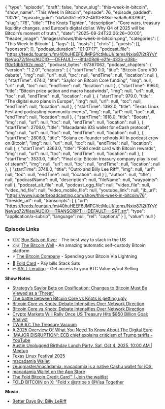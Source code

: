 {
  "type": "episode",
  "draft": false,
  "show_slug": "this-week-in-bitcoin",
  "show_name": "This Week In Bitcoin",
  "episode": 76,
  "episode_padded": "0076",
  "episode_guid": "da1a5351-e232-4610-8f8d-ea9a9c6379fd",
  "slug": "76",
  "title": "The Knots Tighten",
  "description": "Core wars, treasury liquidity changes, and Europe’s digital dollar. Why Q4 of 2025 will be Bitcoin’s moment of truth.",
  "date": "2025-09-24T22:06:26+00:00",
  "header_image": "/images/shows/this-week-in-bitcoin.png",
  "categories": [
    "This Week In Bitcoin"
  ],
  "tags": [],
  "hosts": [
    "chris"
  ],
  "guests": [],
  "sponsors": [],
  "podcast_duration": "01:07:17",
  "podcast_file": "https://feeds.fountain.fm/40huHEEF6JMPGYctMuUI/items/Nxio87l2tRYvYNeVuq72/files/AUDIO---DEFAULT---8fda08d6-e2fe-433b-a38b-ff0d1db5762c.mp3",
  "podcast_bytes": 97367062,
  "podcast_chapters": {
    "version": "1.2.0",
    "chapters": [
      {
        "startTime": 0.0,
        "title": "Bitcoin Core V30 debate",
        "img": null,
        "url": null,
        "toc": null,
        "endTime": null,
        "location": null
      },
      {
        "startTime": 474.0,
        "title": "Saylor on Bitcoin Core funding",
        "img": null,
        "url": null,
        "toc": null,
        "endTime": null,
        "location": null
      },
      {
        "startTime": 696.0,
        "title": "Bitcoin price action and macro headwinds",
        "img": null,
        "url": null,
        "toc": null,
        "endTime": null,
        "location": null
      },
      {
        "startTime": 979.0,
        "title": "The digital euro plans in Europe",
        "img": null,
        "url": null,
        "toc": null,
        "endTime": null,
        "location": null
      },
      {
        "startTime": 1392.0,
        "title": "Texas Linux Fest and podcasting community events",
        "img": null,
        "url": null,
        "toc": null,
        "endTime": null,
        "location": null
      },
      {
        "startTime": 1618.0,
        "title": "Boosts",
        "img": null,
        "url": null,
        "toc": null,
        "endTime": null,
        "location": null
      },
      {
        "startTime": 2706.0,
        "title": "Macadamia iOS wallet for eCash protocol",
        "img": null,
        "url": null,
        "toc": null,
        "endTime": null,
        "location": null
      },
      {
        "startTime": 2806.0,
        "title": "Solana co-founder schools All In podcast crew on Bitcoin",
        "img": null,
        "url": null,
        "toc": null,
        "endTime": null,
        "location": null
      },
      {
        "startTime": 3363.0,
        "title": "Fold credit card with Bitcoin rewards",
        "img": null,
        "url": null,
        "toc": null,
        "endTime": null,
        "location": null
      },
      {
        "startTime": 3533.0,
        "title": "Final clip: Bitcoin treasury company play is out of steam?",
        "img": null,
        "url": null,
        "toc": null,
        "endTime": null,
        "location": null
      },
      {
        "startTime": 3748.0,
        "title": "Outro and Billy Lee Riff",
        "img": null,
        "url": null,
        "toc": null,
        "endTime": null,
        "location": null
      }
    ],
    "author": null,
    "title": null,
    "podcastName": null,
    "description": null,
    "fileName": null,
    "waypoints": null
  },
  "podcast_alt_file": null,
  "podcast_ogg_file": null,
  "video_file": null,
  "video_hd_file": null,
  "video_mobile_file": null,
  "youtube_link": null,
  "jb_url": "https://www.jupiterbroadcasting.com/show/this-week-in-bitcoin/76",
  "fireside_url": null,
  "transcripts": [
    {
      "url": "https://feeds.fountain.fm/40huHEEF6JMPGYctMuUI/items/Nxio87l2tRYvYNeVuq72/files/AUDIO---TRANSCRIPT---DEFAULT---SRT.srt",
      "type": "application/x-subrip",
      "language": null,
      "rel": "captions"
    }
  ],
  "value": null
}


### Episode Links

* 🇺🇸 [Buy Sats on River](https://partner.river.com/jupiter) \- The best way to stack in the US
* 🇨🇦 [The Bitcoin Well](https://www.bitcoinwell.com/jupiter) \- An amazing automatic self-custody Bitcoin platform
* ⚡ [The Bitcoin Company](https://app.thebitcoincompany.com/signup?ref=JUPITER) \- Spending your Bitcoin Via Lightning
* 🏦 [Fold Card](https://use.foldapp.com/r/XNHPXTFC) \- Pay bills Stack Sats
* 💵 [SALT Lending](https://borrower.saltlending.com/register?referralCode=GkPQdbqWG) \- Get access to your BTC Value w/out Selling

**Show Notes**

* [Strategy’s Saylor Bets on Ossification: Changes to Bitcoin Must Be Viewed as a ‘Threat’ ](https://www.mexc.com/en-GB/news/strategys-saylor-bets-on-ossification-changes-to-bitcoin-must-be-viewed-as-a-threat/102060)
* [The battle between Bitcoin Core vs Knots is getting ugly](https://cryptoslate.com/the-battle-between-bitcoin-core-vs-knots-is-getting-ugly/)
* [Bitcoin Core vs Knots: Debate Intensifies Over Network Direction](https://bitbo.io/news/bitcoin-core-knots-battle/)
* [Bitcoin Core vs Knots: Debate Intensifies Over Network Direction](https://bitbo.io/news/bitcoin-core-knots-battle/)
* [Crypto Markets Will Rally Once US Treasury Hits $850 Billion Goal: Analyst](https://cointelegraph.com/news/crypto-up-only-mode-us-tga-850b-arthur-hayes)
* [TWiB 67: The Treasury Vacuum](https://www.jupiterbroadcasting.com/show/this-week-in-bitcoin/67/)
* [A 2025 Overview Of What You Need To Know About The Digital Euro](https://www.forbes.com/sites/digital-assets/2025/03/07/a-2025-overview-of-what-you-need-to-know-about-the-digital-euro/)
* ['MAJOR DISRUPTION': ECB chief explains criticism of Trump tariffs - YouTube](https://www.youtube.com/watch?v=7EHgQUlkOG0)
* [Austin Unplugged Birthday Lunch Party, Sat, Oct 4, 2025, 10:00 AM | Meetup](https://www.meetup.com/jupiterbroadcasting/events/311012106/?eventOrigin=group_upcoming_events)
* [Texas Linux Festival 2025](https://2025.texaslinuxfest.org/)
* [macadamia Wallet](https://macadamia.cash/)
* [zeugmaster/macadamia: macadamia is a native Cashu wallet for iOS.](https://github.com/zeugmaster/macadamia)
* [macadamia Wallet on the App Store](https://apps.apple.com/us/app/macadamia-wallet/id6738696700)
* [The Fold Bitcoin Credit Card™ | Join the waitlist](https://foldapp.com/credit-card)
* [FOLD BITCOIN on X: "Fold x @stripe x @Visa Together](https://x.com/fold_app/status/1970460764789227834)

**Music**

* [Better Days By: ₿illy LeRiff](https://podcastindex.org/podcast/7494649)
